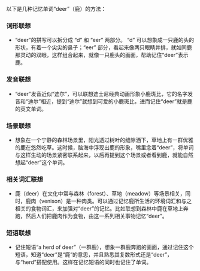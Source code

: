 以下是几种记忆单词“deer”（鹿）的方法：

### 词形联想
 - “deer”的拼写可以拆分成 “d” 和 “eer” 两部分。 “d” 可以想象成一只鹿的头的形状，有着一个尖尖的鼻子；“eer” 部分，看起来像两只眼睛并排，就如同鹿那灵动的双眼，这样组合起来，就像一只鹿头的画面，帮助记住“deer”表示鹿。

### 发音联想
 - “deer”发音近似“迪尔”，可以联想迪士尼经典动画形象小鹿斑比，它的名字发音和“迪尔”相近，提到“迪尔”就想到可爱的小鹿斑比，进而记住“deer”就是鹿的英文单词。

### 场景联想
 - 想象在一个宁静的森林场景里，阳光透过树叶的缝隙洒下，草地上有一群优雅的鹿在悠然吃草。这时候，脑海中浮现出鹿的形象，嘴里念着“deer”，将单词与这样生动的场景紧密联系起来，以后再提到这个场景或者看到鹿，就能自然想起“deer”这个单词。 

### 相关词汇联想
 - 鹿（deer）在文化中常与森林（forest）、草地（meadow）等场景相关，同时，鹿肉（venison）是一种肉类。可以通过记忆鹿所生活的环境词汇和与之相关的食物词汇，来加强对“deer”的记忆。比如联想到森林中鹿在草地上奔跑，然后人们把鹿肉作为食物，由这一系列相关事物记忆“deer”。 

### 短语联想
 - 记住短语“a herd of deer”（一群鹿），想象一群鹿奔跑的画面，通过记住这个短语，知道“deer”是“鹿”的意思，并且熟悉其复数形式还是“deer”，与“herd”搭配使用。这样在记忆短语的同时也记住了单词。 